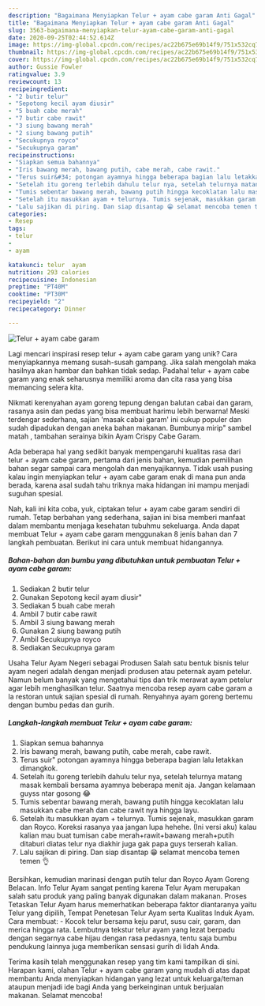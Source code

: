```yaml
---
description: "Bagaimana Menyiapkan Telur + ayam cabe garam Anti Gagal"
title: "Bagaimana Menyiapkan Telur + ayam cabe garam Anti Gagal"
slug: 3563-bagaimana-menyiapkan-telur-ayam-cabe-garam-anti-gagal
date: 2020-09-25T02:44:52.614Z
image: https://img-global.cpcdn.com/recipes/ac22b675e69b14f9/751x532cq70/telur-ayam-cabe-garam-foto-resep-utama.jpg
thumbnail: https://img-global.cpcdn.com/recipes/ac22b675e69b14f9/751x532cq70/telur-ayam-cabe-garam-foto-resep-utama.jpg
cover: https://img-global.cpcdn.com/recipes/ac22b675e69b14f9/751x532cq70/telur-ayam-cabe-garam-foto-resep-utama.jpg
author: Gussie Fowler
ratingvalue: 3.9
reviewcount: 13
recipeingredient:
- "2 butir telur"
- "Sepotong kecil ayam diusir"
- "5 buah cabe merah"
- "7 butir cabe rawit"
- "3 siung bawang merah"
- "2 siung bawang putih"
- "Secukupnya royco"
- "Secukupnya garam"
recipeinstructions:
- "Siapkan semua bahannya"
- "Iris bawang merah, bawang putih, cabe merah, cabe rawit."
- "Terus suir&#34; potongan ayamnya hingga beberapa bagian lalu letakkan dimangkok."
- "Setelah itu goreng terlebih dahulu telur nya, setelah telurnya matang masak kembali bersama ayamnya beberapa menit aja. Jangan kelamaan guyss ntar gosong 😂"
- "Tumis sebentar bawang merah, bawang putih hingga kecoklatan lalu masukkan cabe merah dan cabe rawit nya hingga layu."
- "Setelah itu masukkan ayam + telurnya. Tumis sejenak, masukkan garam dan Royco. Koreksi rasanya yaa jangan lupa hehehe. (Ini versi aku) kalau kalian mau buat tumisan cabe merah+rawit+bawang merah+putih ditaburi diatas telur nya diakhir juga gak papa guys terserah kalian."
- "Lalu sajikan di piring. Dan siap disantap 😁 selamat mencoba temen temen 👌"
categories:
- Resep
tags:
- telur
- 
- ayam

katakunci: telur  ayam 
nutrition: 293 calories
recipecuisine: Indonesian
preptime: "PT40M"
cooktime: "PT30M"
recipeyield: "2"
recipecategory: Dinner

---
```



![Telur + ayam cabe garam](https://img-global.cpcdn.com/recipes/ac22b675e69b14f9/751x532cq70/telur-ayam-cabe-garam-foto-resep-utama.jpg)

Lagi mencari inspirasi resep telur + ayam cabe garam yang unik? Cara menyiapkannya memang susah-susah gampang. Jika salah mengolah maka hasilnya akan hambar dan bahkan tidak sedap. Padahal telur + ayam cabe garam yang enak seharusnya memiliki aroma dan cita rasa yang bisa memancing selera kita.

Nikmati kerenyahan ayam goreng tepung dengan balutan cabai dan garam, rasanya asin dan pedas yang bisa membuat harimu lebih berwarna! Meski terdengar sederhana, sajian &#39;masak cabai garam&#39; ini cukup populer dan sudah dipadukan dengan aneka bahan makanan. Bumbunya mirip&#34; sambel matah , tambahan serainya bikin Ayam Crispy Cabe Garam.

Ada beberapa hal yang sedikit banyak mempengaruhi kualitas rasa dari telur + ayam cabe garam, pertama dari jenis bahan, kemudian pemilihan bahan segar sampai cara mengolah dan menyajikannya. Tidak usah pusing kalau ingin menyiapkan telur + ayam cabe garam enak di mana pun anda berada, karena asal sudah tahu triknya maka hidangan ini mampu menjadi suguhan spesial.


Nah, kali ini kita coba, yuk, ciptakan telur + ayam cabe garam sendiri di rumah. Tetap berbahan yang sederhana, sajian ini bisa memberi manfaat dalam membantu menjaga kesehatan tubuhmu sekeluarga. Anda dapat membuat Telur + ayam cabe garam menggunakan 8 jenis bahan dan 7 langkah pembuatan. Berikut ini cara untuk membuat hidangannya.

<!--inarticleads1-->

##### Bahan-bahan dan bumbu yang dibutuhkan untuk pembuatan Telur + ayam cabe garam:

1. Sediakan 2 butir telur
1. Gunakan Sepotong kecil ayam diusir&#34;
1. Sediakan 5 buah cabe merah
1. Ambil 7 butir cabe rawit
1. Ambil 3 siung bawang merah
1. Gunakan 2 siung bawang putih
1. Ambil Secukupnya royco
1. Sediakan Secukupnya garam


Usaha Telur Ayam Negeri sebagai Produsen Salah satu bentuk bisnis telur ayam negeri adalah dengan menjadi produsen atau peternak ayam petelur. Namun belum banyak yang mengetahui tips dan trik merawat ayam petelur agar lebih menghasilkan telur. Saatnya mencoba resep ayam cabe garam a la restoran untuk sajian spesial di rumah. Renyahnya ayam goreng bertemu dengan bumbu pedas dan gurih. 

<!--inarticleads2-->

##### Langkah-langkah membuat Telur + ayam cabe garam:

1. Siapkan semua bahannya
1. Iris bawang merah, bawang putih, cabe merah, cabe rawit.
1. Terus suir&#34; potongan ayamnya hingga beberapa bagian lalu letakkan dimangkok.
1. Setelah itu goreng terlebih dahulu telur nya, setelah telurnya matang masak kembali bersama ayamnya beberapa menit aja. Jangan kelamaan guyss ntar gosong 😂
1. Tumis sebentar bawang merah, bawang putih hingga kecoklatan lalu masukkan cabe merah dan cabe rawit nya hingga layu.
1. Setelah itu masukkan ayam + telurnya. Tumis sejenak, masukkan garam dan Royco. Koreksi rasanya yaa jangan lupa hehehe. (Ini versi aku) kalau kalian mau buat tumisan cabe merah+rawit+bawang merah+putih ditaburi diatas telur nya diakhir juga gak papa guys terserah kalian.
1. Lalu sajikan di piring. Dan siap disantap 😁 selamat mencoba temen temen 👌


Bersihkan, kemudian marinasi dengan putih telur dan Royco Ayam Goreng Belacan. Info Telur Ayam sangat penting karena Telur Ayam merupakan salah satu produk yang paling banyak digunakan dalam makanan. Proses Tetaskan Telur Ayam harus memerhatikan beberapa faktor diantaranya yaitu Telur yang dipilih, Tempat Penetesan Telur Ayam serta Kualitas Induk Ayam. Cara membuat: - Kocok telur bersama keju parut, susu cair, garam, dan merica hingga rata. Lembutnya tekstur telur ayam yang lezat berpadu dengan segarnya cabe hijau dengan rasa pedasnya, tentu saja bumbu pendukung lainnya juga memberikan sensasi gurih di lidah Anda. 

Terima kasih telah menggunakan resep yang tim kami tampilkan di sini. Harapan kami, olahan Telur + ayam cabe garam yang mudah di atas dapat membantu Anda menyiapkan hidangan yang lezat untuk keluarga/teman ataupun menjadi ide bagi Anda yang berkeinginan untuk berjualan makanan. Selamat mencoba!
